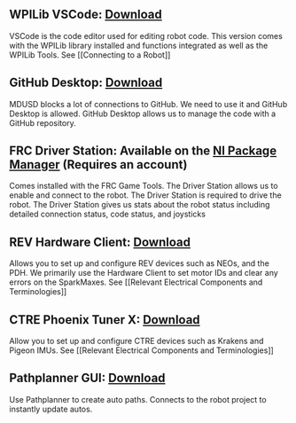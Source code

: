 WPILib VSCode: [Download](https://docs.wpilib.org/en/stable/docs/zero-to-robot/step-2/wpilib-setup.html)
---
VSCode is the code editor used for editing robot code. This version comes with the WPILib library installed and functions integrated as well as the WPILib Tools. See [[Connecting to a Robot]]

GitHub Desktop: [Download](https://desktop.github.com/download/)
---
MDUSD blocks a lot of connections to GitHub. We need to use it and GitHub Desktop is allowed. GitHub Desktop allows us to manage the code with a GitHub repository.

FRC Driver Station: Available on the [NI Package Manager](https://www.ni.com/en/support/downloads/software-products/download.package-manager.html#322516) (Requires an account)
---
Comes installed with the FRC Game Tools. The Driver Station allows us to enable and connect to the robot. The Driver Station is required to drive the robot. The Driver Station gives us stats about the robot status including detailed connection status, code status, and joysticks

REV Hardware Client: [Download](https://docs.revrobotics.com/rev-hardware-client)
---
Allows you to set up and configure REV devices such as NEOs, and the PDH. We primarily use the Hardware Client to set motor IDs and clear any errors on the SparkMaxes. See [[Relevant Electrical Components and Terminologies]]

CTRE Phoenix Tuner X: [Download](https://apps.microsoft.com/detail/9nvv4pwdw27z?hl=en-US&gl=US)
---
Allow you to set up and configure CTRE devices such as Krakens and Pigeon IMUs. See [[Relevant Electrical Components and Terminologies]]

Pathplanner GUI: [Download](https://apps.microsoft.com/detail/9nqbkb5dw909?hl=en-US&gl=US)
---
Use Pathplanner to create auto paths. Connects to the robot project to instantly update autos. 